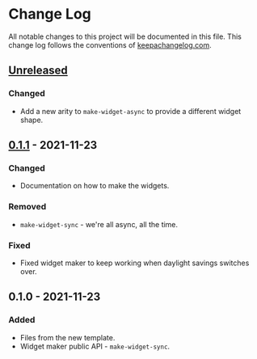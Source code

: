 # Change Log
All notable changes to this project will be documented in this file. This change log follows the conventions of [keepachangelog.com](http://keepachangelog.com/).

## [Unreleased]
### Changed
- Add a new arity to `make-widget-async` to provide a different widget shape.

## [0.1.1] - 2021-11-23
### Changed
- Documentation on how to make the widgets.

### Removed
- `make-widget-sync` - we're all async, all the time.

### Fixed
- Fixed widget maker to keep working when daylight savings switches over.

## 0.1.0 - 2021-11-23
### Added
- Files from the new template.
- Widget maker public API - `make-widget-sync`.

[Unreleased]: https://github.com/snorlax/api-playground/compare/0.1.1...HEAD
[0.1.1]: https://github.com/snorlax/api-playground/compare/0.1.0...0.1.1
